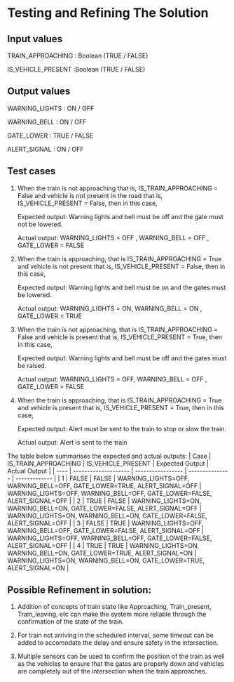 # Testing and Refining The Solution

## Input values

TRAIN_APPROACHING : Boolean (TRUE / FALSE)

IS_VEHICLE_PRESENT :Boolean (TRUE / FALSE)

## Output values

WARNING_LIGHTS : ON / OFF

WARNING_BELL : ON / OFF

GATE_LOWER : TRUE / FALSE

ALERT_SIGNAL : ON / OFF

## Test cases

1. When the train is not approaching that is, IS_TRAIN_APPROACHING = False and vehicle is not present in the road that is, IS_VEHICLE_PRESENT = False, then in this case,

   Expected output: Warning lights and bell must be off and the gate must not be lowered.

   Actual output: WARNING_LIGHTS = OFF , WARNING_BELL = OFF , GATE_LOWER = FALSE

2. When the train is approaching, that is IS_TRAIN_APPROACHING = True and vehicle is not present that is, IS_VEHICLE_PRESENT = False, then in this case,

   Expected output: Warning lights and bell must be on and the gates must be lowered.

   Actual output: WARNING_LIGHTS = ON, WARNING_BELL = ON , GATE_LOWER = TRUE

3. When the train is not approaching, that is IS_TRAIN_APPROACHING = False and vehicle is present that is, IS_VEHICLE_PRESENT = True, then in this case,

   Expected output: Warning lights and bell must be off and the gates must be raised.

   Actual output: WARNING_LIGHTS = OFF, WARNING_BELL = OFF , GATE_LOWER = FALSE

4. When the train is approaching, that is IS_TRAIN_APPROACHING = True and vehicle is present that is, IS_VEHICLE_PRESENT = True, then in this case,

   Expected output: Alert must be sent to the train to stop or slow the train.

   Actual output: Alert is sent to the train

The table below summarises the expected and actual outputs:
| Case | IS_TRAIN_APPROACHING | IS_VEHICLE_PRESENT | Expected Output | Actual Output |
| ---- | -------------------- | ----------------- | --------------- | ------------- |
| 1 | FALSE | FALSE | WARNING_LIGHTS=OFF, WARNING_BELL=OFF, GATE_LOWER=TRUE, ALERT_SIGNAL=OFF | WARNING_LIGHTS=OFF, WARNING_BELL=OFF, GATE_LOWER=FALSE, ALERT_SIGNAL=OFF |
| 2 | TRUE | FALSE | WARNING_LIGHTS=ON, WARNING_BELL=ON, GATE_LOWER=FALSE, ALERT_SIGNAL=OFF | WARNING_LIGHTS=ON, WARNING_BELL=ON, GATE_LOWER=FALSE, ALERT_SIGNAL=OFF |
| 3 | FALSE | TRUE | WARNING_LIGHTS=OFF, WARNING_BELL=OFF, GATE_LOWER=FALSE, ALERT_SIGNAL=OFF | WARNING_LIGHTS=OFF, WARNING_BELL=OFF, GATE_LOWER=FALSE, ALERT_SIGNAL=OFF |
| 4 | TRUE | TRUE | WARNING_LIGHTS=ON, WARNING_BELL=ON, GATE_LOWER=TRUE, ALERT_SIGNAL=ON | WARNING_LIGHTS=ON, WARNING_BELL=ON, GATE_LOWER=TRUE, ALERT_SIGNAL=ON |


## Possible Refinement in solution:

1. Addition of concepts of train state like Approaching, Train_present, Train_leaving, etc can make the system more reliable through the confirmation of the state of the train.

2. For train not arriving in the scheduled interval, some timeout can be added to accomodate the delay and ensure safety in the intersection.

3. Multiple sensors can be used to confirm the position of the train as well as the vehicles to ensure that the gates are properly down and vehicles are completely out of the intersection when the train approaches.

